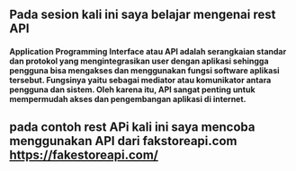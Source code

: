 ## Pada sesion kali ini saya belajar mengenai rest API
#### Application Programming Interface atau API adalah serangkaian standar dan protokol yang mengintegrasikan user dengan aplikasi sehingga pengguna bisa mengakses dan menggunakan fungsi software aplikasi tersebut. Fungsinya yaitu sebagai mediator atau komunikator antara pengguna dan sistem. Oleh karena itu, API sangat penting untuk mempermudah akses dan pengembangan aplikasi di internet. 
## pada contoh rest APi kali ini saya mencoba menggunakan API dari fakstoreapi.com https://fakestoreapi.com/
